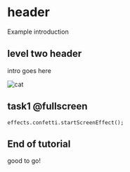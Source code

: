# header

Example introduction

## level two header

intro goes here

![cat](https://giphy.com/embed/1iu8uG2cjYFZS6wTxv)

## task1 @fullscreen

```blocks
effects.confetti.startScreenEffect();
```

## End of tutorial

good to go!

